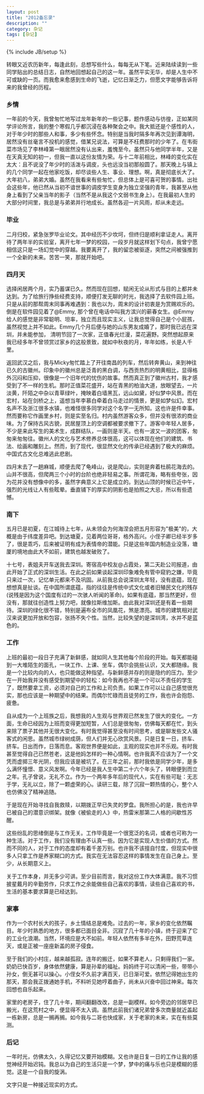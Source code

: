 ```yaml
---
layout: post
title: "2012备忘录"
description: ""
category: 杂记
tags: [杂记]
---
```

{% include JB/setup %}

转眼又近农历新年，每逢此刻，总想写些什么，每每无从下笔。近来陆续读到一些同学贴出的总结日志，自然地回想起自己的这一年。虽然平实无华，却是人生中不可或缺的一页。而我愈来愈感到生命的飞逝，记忆日渐乏力，但愿文字能够告诉将来的我曾经的历程。

### 乡情

一年前的今天，我曾匆忙地写过龙年新年的一些记事，题作感动与彷徨，正如某同学评论所言，我的整个寒假几乎都沉浸在各种聚会之中。我大抵还是个感性的人，对于年少时的那些人和事，多少有些怀念。特别是当我时隔多年再次见到谭海明，居然没有丝毫言不投机的感觉，借某兄说法，可算是不枉费那时的少年了。在韦街菜市场见了李林峰第一眼居然没有认出来，羞愧至今。虽然只与他同学半年，又是在天真无知的初一，但我一直以这份友情为荣。与十二年前相比，林峰的变化实在太大：且不说没了年少时的活泼与调皮，头也远没当初那般圆了。那天晚上与镇上的几个同学一起在他家吃饭，却尽谈些人生、事业、理想。啊，真是彻底长大了。大年初八，弟弟大婚。虽然在我看来有些匆忙，但总体上是可喜可贺的事情。出社会这些年，他已然从当初不谙世事的调皮学生变身为独立坚强的青年，我甚至从他身上看到了父亲当年的影子（当然不是从我这个文弱书生身上）。在我最初人生的大部分时间里，我总是与弟弟并行地成长。虽然各迎一片风雨，却从未走远。

### 毕业

二月归校，紧急张罗毕业论文。其中经历不少坎坷，但终归是顺利拿证走人。离开待了两年半的实验室，离开七年一梦的校园，一段岁月就这样划下句点，我曾宁愿相信这只是一场幻觉中的穿越。我要离开了，我的留恋被驱逐，突然之间被强推到一个全新的未来。苦苦一笑，那就开始吧。

### 四月天 

选择闲居两个月，实乃蓄谋已久。然而现在回想，赋闲无论从形式与目的上都并未达到。为了给旅行挣些经费支持，顺便打发无聊的时光，我选择了去软件园上班。只是从前的那帮周末同事再难遇到：我也以为，周末的设计初衷是为赏赐欢乐的。倒是在软件园见着了@Emmy, 那个曾在电话中叫我方滨兴的蕲春女生。@Emmy给人的感觉是非常聪明、坦率，独立而且现实主义，让我总觉得自己是个小屁孩，虽然视觉上并不如此。Emmy几个月后便与她的山东男友成婚了，那时我已远在深圳，并未能参加，
清明节回了一次家，正值春光烂漫，菜花遍野。突然想起原来我已经多年不曾领赏过家乡的这般景致，就如中秋夜的月，年年如练，长是人千里。

返回武汉之后，我与Micky匆忙踏上了开往南昌的列车，然后转奔黄山，来到神往已久的古徽州。印象中的徽州总是泛青的黑白调，与西贡热烈的明黄相比，显得格外沉闷和压抑，很像是一个旧年代的忧伤的故事。然而真正到了徽州古村，我才感受到了不一样的生机。那时正值菜花盛开，站在青黑的柏油大道，放眼望去，一片淡黄，阡陌之中杂以青草绿叶，掩映着白墙黑瓦，远山如黛，好似梦中风景。而在宏村，站在剑桥之上，遥想当年李慕白牵着白马走过的情景，更是如梦似幻。宏村名声不及浙江很多水镇，也难怪很多同学对这个名字一无所知。这也许是件幸事。然而要称它作画里乡村，则是实至名归。村内虽然游客众多，但并没有很浓的商业味。为了保持古风古貌，民居屋顶上的空调都被要求撤下了。游客中年轻人居多，不少是来此写生的美术生，成群结队，一画则是半天。也有一波又一波的团客，匆匆来匆匆往。徽州人的文化与艺术修养总体很高，这可以体现在他们的建筑、书法、绘画和雕刻上。然而，到了现代，很显然文化的传承已经遇到了极大的麻烦。中国式古文化总难逃此悲剧。

四月末去了一趟麻城，顺便去爬了龟峰山，说是爬山，实则是奔着杜鹃花海去的。山并不很高，但爬两三个小时的台阶也绝非轻易之事。所谓花海，略有些夸张，因为花并没有想像中的多，虽然字典意义上它是成立的。到达山顶的时候已近中午，强烈的光线让人有些眩晕。垂直铺下的厚实的阴影也是拍照之大忌，所以有些遗憾。

### 南下 

五月已是初夏，在江城待上七年，从未领会为何海涅会把五月形容为"极美"的，大概是由于纬度差异吧。到达塘夏，见着两位哥哥，格外高兴。小侄子卿已经半岁多了，很是乖巧，后来被证明有成为表情帝的潜能。只是这些年国内制造业没落，塘厦的境地由此大不如前，建筑也越发破败了。

十七号，表姐夫开车送我去深圳。寄宿高中校友@占霞处，第二天赴公司报道，由此开始了正式的深圳生活。在此之前如果谈起深圳印象难免有管中窥豹之嫌，毕竟只来过一次，记忆单元都来不及巩固。从前我总会说深圳太年轻，没有底蕴，现在想想真是扯谈。在中国所谓底蕴，指的往往是传统中式文化或者旧殖民文化的残存(说残是因为这个国度有过的一次骇人听闻的革命)。如果有底蕴，那当然更好，但没有，那就往创造性上努力吧，就像拉斯维加斯。由此我对深圳还是有着一些期待。深圳的绿化很不错，特别是遍布全市的凤凰花，煞是漂亮。城市的建筑相对武汉来说更加开放和包容，张扬不失个性。当然，比较失望的是深圳湾，水并不是蓝色的。

### 工作 

上班的最初一段日子充满了新鲜感，就如同人生其他每个阶段的开始。每天都能碰到一大堆陌生的面孔，一块工作、上课、坐车，偶尔会挑些认识，又大都随缘。我是一个比较内向的人，也只能做这种指望。与新鲜感并存的则是隐约的压力。至少在一开始我并没有感受到期望中的轻松：如今我再也不是一个可以不责任的学生了，既然要拿工资，必须对自己的工作和上司负责。如果工作可以让自己感觉很充实，那也应该是一种期望中的结果。而偶尔忙碌而且徒劳的工作，我也许会抱怨、疲惫。

自从成为一个上班族之后，我想我的人生观与世界观已然发生了很大的变化。一方面，生命已经因为上班而变得更加短暂，人们总是很匆匆，仿佛每天都在忙，到头来除了票子其他并无很大变化。有时我觉得甚至没有时间思考，或是聊发些文人骚客式的闲思。虽然城市绿树成荫，但人们并无心欣赏风景。只是日复一日，挤车、挤车。日出而作，日落而息。客观世界便是如此，主观的现实也并不乐观。有时我甚至觉得自己已然苍老，这是他妈怎样的一种心情啊。也许我真不应该为了一个文凭而虚掷三年光阴，但我应该是被坑了。在三年之前，那时我依是同学少年，是多么满怀憧憬、意义风发啊。今年已经是我人生中第二十六个年头了，转眼便到而立之年。孔子曾说，无礼不立。作为一个两年多年后的现代人，实在有些可耻：无志于学，无礼以立，除了一颗虚荣的心。读研三载，除了沉寂一颗热情的心，整个人也仿佛没了精神追随。

于是现在开始寻找自我救赎，以期拨正早已失灵的罗盘。我所担心的是，我也许早已被自己的潜意识绑架。就像《被偷走的人》中，热雷米那第二人格的间歇性苏醒。

这些纷乱的思绪倒是与工作无关。工作毕竟是一个很宽泛的名词，或者也可称为一种生活。对于工作，我们没有理由不认真一些。因为它是实现人生价值的方式。然而不同的人，对于工作的态度却有着千差万别。也许我不该擅自忖度，但现实中很多人只拿工作是养家糊口的方式。我实在无法容忍这样的事情发生在自己身上。至少，从长期意义上。

关于工作本身，并无多少可讲。至少目前而言，我对这份工作大体满意。我不习惯披星戴月的辛勤劳作，只求工作之余能做些自己喜欢的事情，读些自己喜欢的书，生活的基本要求算是已经达到。

### 家事 

作为一个农村长大的孩子，乡土情结总是难免。过去的一年，家乡的变化依然瞩目。年少时熟悉的地方，很多都已面目全非。沉寂了几十年的小镇，终于迎来了它的工业化浪潮。当然，环境应是大不如前。年轻人依然有多半在外，田野荒草连天，或是正被一座座新盖的房子侵食。

至于我们的小村庄，越来越孤寂。连年的搬迁，如果不算老人，只剩得我们一家。奶奶已快百岁，身体依然健康，算是孙辈的福祉。妈妈终于可以清闲一些，带带小孙女，倒无甚可以操心。小侄女不久前才满百天，已日渐可爱。依然记得她出生的那天，那会我正拨通她手机，不料听见她哼着曲子，尚未从兴奋中回过神来。每次回想也自乐起来。

家里的老房子，住了几十年，期间翻翻改改，总是一副模样。如今旁边的邻居早已搬光，在这荒村之中，便显得不太入调。虽然此前我们诸兄弟曾多次商量就近盖起一栋新房，总是一搁再搁。如今我与二哥也快成家，关于老家的未来，实在有些莫测。

### 后记 

一年时光，仿佛太久，久得记忆又要开始模糊。又也许是日复一日的工作让我的感觉神经开始迟钝。我总以为自己的生活只是一个梦，梦中的痛与乐也只是模糊的感觉。这是一个自我的旋涡。

文字只是一种接近现实的方式。


 

